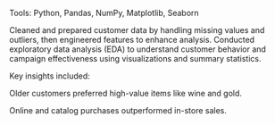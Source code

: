 Tools: Python, Pandas, NumPy, Matplotlib, Seaborn

Cleaned and prepared customer data by handling missing values and outliers, then engineered features to enhance analysis. Conducted exploratory data analysis (EDA) to understand customer behavior and campaign effectiveness using visualizations and summary statistics.

Key insights included:

Older customers preferred high-value items like wine and gold.

Online and catalog purchases outperformed in-store sales.
